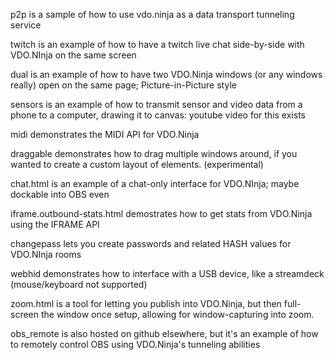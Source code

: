 p2p is a sample of how to use vdo.ninja as a data transport tunneling service

twitch is an example of how to have a twitch live chat side-by-side with VDO.NInja on the same screen

dual is an example of how to have two VDO.Ninja windows (or any windows really) open on the same page; Picture-in-Picture style

sensors is an example of how to transmit sensor and video data from a phone to a computer, drawing it to canvas: youtube video for this exists

midi demonstrates the MIDI API for VDO.Ninja

draggable demonstrates how to drag multiple windows around, if you wanted to create a custom layout of elements. (experimental)

chat.html is an example of a chat-only interface for VDO.NInja; maybe dockable into OBS even

iframe.outbound-stats.html demostrates how to get stats from VDO.Ninja using the IFRAME API

changepass lets you create passwords and related HASH values for VDO.NInja rooms

webhid demonstrates how to interface with a USB device, like a streamdeck (mouse/keyboard not supported)

zoom.html is a tool for letting you publish into VDO.Ninja, but then full-screen the window once setup, allowing for window-capturing into zoom.

obs_remote is also hosted on github elsewhere, but it's an example of how to remotely control OBS using VDO.Ninja's tunneling abilities
